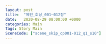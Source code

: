 ```yaml
---
layout: post
title:  "메인_회상_001~012장"
date:   2020-08-29 08:00:00 +0000
categories: Main
Tags: Story Main
SceneCode: ["scene_skip_cp001-012_q1_s10"]
---
```

